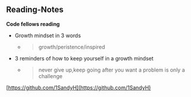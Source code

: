 ## Reading-Notes #

**Code fellows reading**

+ Growth mindset in 3 words
     - >growth/peristence/inspired



+ 3 reminders of how to keep yourself in a growth mindset 
  + >never give up,keep going after you want  a problem is only a challenge

    

[https://github.com/1SandyH](https://github.com/1SandyH)

